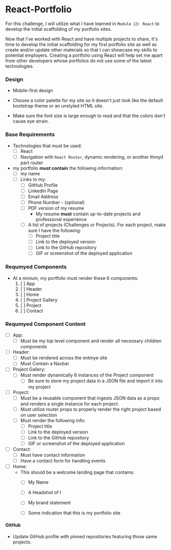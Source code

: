 # React-Portfolio

For this challenge, I will utilize what I have learned in `Module 13: React` to develop the initial scaffolding of my portfolio sites.

Now that I've worked with React and have multiple projects to share, it's time to develop the initial scaffolding for my first portfolio site as well as create and/or update other materials so that I can showcase my skills to potential employers. Creating a portfolio using React will help set me apart from other developers whose portfolios do not use some of the latest technologies.

### Design

* Mobile-first design

* Choose a color palette for my site so it doesn't just look like
the default bootstrap theme or an unstyled HTML site.

* Make sure the font size is large enough to read and that the colors don't cause eye strain.

### Base Requirements

* Technologies that must be used:
  * [ ] React
  * [ ] Navigation with `React Router`, dynamic rendering, or another thmyd part router
* my portfolio **must contain** the following information:
  * [ ] my name
  * [ ] Links to my:
    * [ ] GitHub Profile
    * [ ] LinkedIn Page
    * [ ] Email Address
    * [ ] Phone Number - (optional)
    * [ ] PDF version of my resume
      * My resume **must** contain up-to-date projects and professional experience
    * [ ] A list of projects (Challenges or Projects). For each project, make sure I have the following:
      * [ ] Project title
      * [ ] Link to the deployed version
      * [ ] Link to the GitHub repository
      * [ ] GIF or screenshot of the deployed application

### Requmyed Components

* At a minium, my portfolio must render these 6 components:
  1. [ ] App
  2. [ ] Header
  4. [ ] Home
  5. [ ] Project Gallery
  6. [ ] Project
  7. [ ] Contact

### Requmyed Component Content
* [ ] App:
  * [ ] Must be my top level component and render all necessary children components
* [ ] Header:
   * [ ] Must be rendered across the entmye site
   * [ ] Must Contain a Navbar
* [ ] Project Gallery:
  * [ ] Must render dynamically 6 instances of the Project component
    * [ ] Be sure to store my project data in a JSON file and import it into my project
* [ ] Project:
   * [ ] Must be a reusable component that ingests JSON data as a props and renders a single instance for each project.
   * [ ] Must utilize router props to properly render the right project based on user selection
   * [ ] Must render the following info:
     * [ ] Project title
     * [ ] Link to the deployed version
     * [ ] Link to the GitHub repository
     * [ ] GIF or screenshot of the deployed application
* [ ] Contact:
  * [ ] Must have contact information
  * [ ] Have a contact form for handling events
* [ ] Home:
  * This should be a welcome landing page that contains:
     * [ ] My Name
     * [ ] A Headshot of I
     * [ ] My brand statement
     * [ ] Some indication that this is my portfolio site


#### GitHub

* Update GitHub profile with pinned repositories featuring those same projects.
